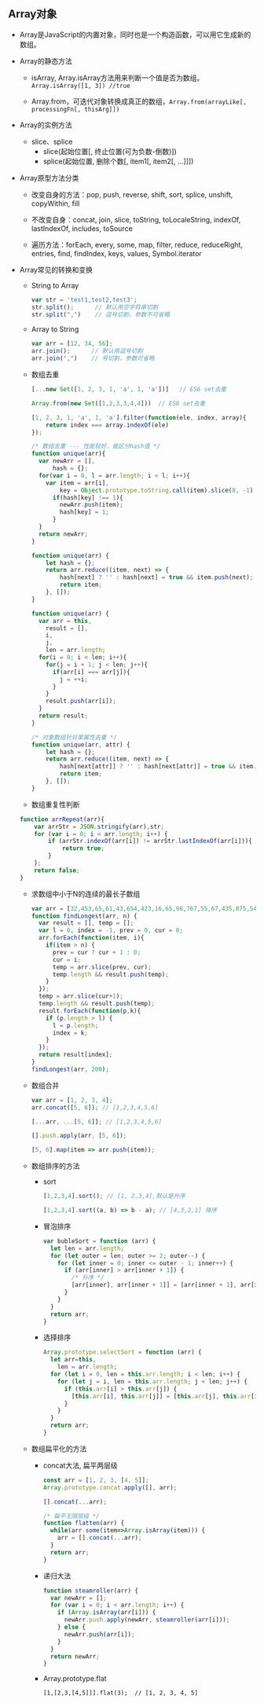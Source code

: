## Array对象

* Array是JavaScript的内置对象，同时也是一个构造函数，可以用它生成新的数组。

* Array的静态方法

  - isArray, Array.isArray方法用来判断一个值是否为数组。  
    `Array.isArray([1, 3]) //true`

  - Array.from，可迭代对象转换成真正的数组，`Array.from(arrayLike[, processingFn[, thisArg]])`

* Array的实例方法

  - slice、splice
    + slice(起始位置[, 终止位置(可为负数-倒数)])
    + splice(起始位置, 删除个数[, item1[, item2[, ...]]])

* Array原型方法分类

  - 改变自身的方法：pop, push, reverse, shift, sort, splice, unshift, copyWithin, fill

  - 不改变自身：concat, join, slice, toString, toLocaleString, indexOf, lastIndexOf, includes, toSource

  - 遍历方法：forEach, every, some, map, filter, reduce, reduceRight, entries, find, findIndex, keys, values, Symbol.iterator

* Array常见的转换和变换

  + String to Array  

    ```js
    var str = 'test1,test2,test3';
    str.split();      // 默认用空字符串切割
    str.split(",")    // 逗号切割，参数不可省略
    ```

  + Array to String
    ```js
    var arr = [12, 34, 56];
    arr.join();      // 默认用逗号切割
    arr.join(",")    // 号切割，参数可省略
    ```

  + 数组去重

    ```js
    [...new Set([1, 2, 3, 1, 'a', 1, 'a'])]   // ES6 set去重

    Array.from(new Set([1,2,3,3,4,4]))  // ES6 set去重

    [1, 2, 3, 1, 'a', 1, 'a'].filter(function(ele, index, array){ 
        return index === array.indexOf(ele)
    });

    /* 数组去重 --- 性能较好，能区分hash值 */
    function unique(arr){
      var newArr = [],
          hash = {};
      for(var i = 0, l = arr.length; i < l; i++){
        var item = arr[i],
            key = Object.prototype.toString.call(item).slice(8, -1) + JSON.stringify(item);
          if(hash[key] !== 1){
            newArr.push(item);
            hash[key] = 1;
          }
      }
      return newArr;
    }

    function unique(arr) {
        let hash = {};
        return arr.reduce((item, next) => {
            hash[next] ? '' : hash[next] = true && item.push(next);
            return item;
        }, []);
    }

    function unique(arr) {
      var arr = this,
        result = [],
        i,
        j,
        len = arr.length;
      for(i = 0; i < len; i++){
        for(j = i + 1; j < len; j++){
          if(arr[i] === arr[j]){
            j = ++i;
          }
        }
        result.push(arr[i]);
      }
      return result;
    }

    /* 对象数组针对某属性去重 */
    function unique(arr, attr) {
        let hash = {};
        return arr.reduce((item, next) => {
            hash[next[attr]] ? '' : hash[next[attr]] = true && item.push(next);
            return item;
        }, []);
    }
    ```

  + 数组重复性判断

  ```js
  function arrRepeat(arr){
      var arrStr = JSON.stringify(arr),str;
      for (var i = 0; i < arr.length; i++) {
          if (arrStr.indexOf(arr[i]) != arrStr.lastIndexOf(arr[i])){
              return true;
          }
      };
      return false;
  }
  ```

  + 求数组中小于N的连续的最长子数组

    ```js
    var arr = [32,453,65,61,43,654,423,16,65,98,767,55,67,435,875,54,597,322,201,199,183];
    function findLongest(arr, n) {
      var result = [], temp = [];
      var l = 0, index = -1, prev = 0, cur = 0;
      arr.forEach(function(item, i){
        if(item > n) {
          prev = cur ? cur + 1 : 0;
          cur = i;
          temp = arr.slice(prev, cur);
          temp.length && result.push(temp);
        }
      });
      temp = arr.slice(cur+1);
      temp.length && result.push(temp);
      result.forEach(function(p,k){
        if (p.length > l) {
          l = p.length;
          index = k;
        }
      });
      return result[index];
    }
    findLongest(arr, 200);
    ```

  + 数组合并

    ```js
    var arr = [1, 2, 3, 4];
    arr.concat([5, 6]); // [1,2,3,4,5,6]

    [...arr, ...[5, 6]]; // [1,2,3,4,5,6]

    [].push.apply(arr, [5, 6]);

    [5, 6].map(item => arr.push(item));
    ```

  + 数组排序的方法

    - sort

      ```js
      [1,2,3,4].sort(); // [1, 2,3,4],默认是升序

      [1,2,3,4].sort((a, b) => b - a); // [4,3,2,1] 降序
      ```

    - 冒泡排序

      ```js
      var bubleSort = function (arr) {
        let len = arr.length;
        for (let outer = len; outer >= 2; outer--) {
          for (let inner = 0; inner <= outer - 1; inner++) {
            if (arr[inner] > arr[inner + 1]) {
              /* 升序 */
              [arr[inner], arr[inner + 1]] = [arr[inner + 1], arr[inner]];
            }
          }
        }
        return arr;
      }
      ```

    - 选择排序

      ```js
      Array.prototype.selectSort = function (arr) {
        let arr=this,
          len = arr.length;
        for (let i = 0, len = this.arr.length; i < len; i++) {
          for (let j = i, len = this.arr.length; j < len; j++) {
            if (this.arr[i] > this.arr[j]) {
              [this.arr[i], this.arr[j]] = [this.arr[j], this.arr[i]];
            }
          }
        }
        return arr;
      }
      ```

  + 数组扁平化的方法

    - concat大法, 扁平两层级

      ```js
      const arr = [1, 2, 3, [4, 5]];
      Array.prototype.concat.apply([], arr);

      [].concat(...arr);
      ```

      ```js
      /* 扁平无限层级 */
      function flatten(arr) {
        while(arr.some(item=>Array.isArray(item))) {
          arr = [].concat(...arr);
        }
        return arr;
      }
      ```

    - 递归大法

      ```js
      function steamroller(arr) {
        var newArr = [];
        for (var i = 0; i < arr.length; i++) {
          if (Array.isArray(arr[i])) {
            newArr.push.apply(newArr, steamroller(arr[i]));
          } else {
            newArr.push(arr[i]);
          }
        }
        return newArr;
      }
      ```

    - Array.prototype.flat

      `[1,[2,3,[4,5]]].flat(3);  // [1, 2, 3, 4, 5]`